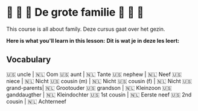 # 👵 👴 👴 De grote familie 👵 👴 👴

This course is all about family.
Deze cursus gaat over het gezin.  

__Here is what you'll learn in this lesson:__
__Dit is wat je in deze les leert:__

## Vocabulary

🇺🇸 uncle        |  🇳🇱 Oom
🇺🇸 aunt         |  🇳🇱 Tante
🇺🇸 nephew       |  🇳🇱 Neef
🇺🇸 niece        |  🇳🇱 Nicht
🇺🇸 cousin (m)   |  🇳🇱 Nicht
🇺🇸 cousin (f)   |  🇳🇱 Nicht
🇺🇸 grand-parents|  🇳🇱 Grootouder
🇺🇸 grandson     |  🇳🇱 Kleinzoon
🇺🇸 ganddaugther |  🇳🇱 Kleindochter
🇺🇸 1st cousin   |  🇳🇱 Eerste neef
🇺🇸 2nd cousin   |  🇳🇱 Achterneef